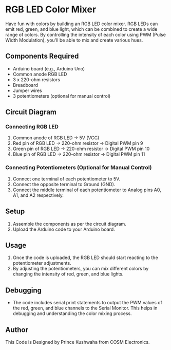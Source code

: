 # RGB LED Color Mixer

Have fun with colors by building an RGB LED color mixer. RGB LEDs can emit red, green, and blue light, which can be combined to create a wide range of colors. By controlling the intensity of each color using PWM (Pulse Width Modulation), you'll be able to mix and create various hues.

## Components Required

- Arduino board (e.g., Arduino Uno)
- Common anode RGB LED
- 3 x 220-ohm resistors
- Breadboard
- Jumper wires
- 3 potentiometers (optional for manual control)

## Circuit Diagram

### Connecting RGB LED

1. Common anode of RGB LED → 5V (VCC)
2. Red pin of RGB LED → 220-ohm resistor → Digital PWM pin 9
3. Green pin of RGB LED → 220-ohm resistor → Digital PWM pin 10
4. Blue pin of RGB LED → 220-ohm resistor → Digital PWM pin 11

### Connecting Potentiometers (Optional for Manual Control)

1. Connect one terminal of each potentiometer to 5V.
2. Connect the opposite terminal to Ground (GND).
3. Connect the middle terminal of each potentiometer to Analog pins A0, A1, and A2 respectively.

## Setup

1. Assemble the components as per the circuit diagram.
2. Upload the Arduino code to your Arduino board.

## Usage

1. Once the code is uploaded, the RGB LED should start reacting to the potentiometer adjustments.
2. By adjusting the potentiometers, you can mix different colors by changing the intensity of red, green, and blue lights.

## Debugging

- The code includes serial print statements to output the PWM values of the red, green, and blue channels to the Serial Monitor. This helps in debugging and understanding the color mixing process.

## Author

This Code is Designed by Prince Kushwaha from COSM Electronics.
